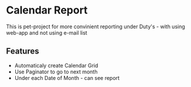 # Calendar Report


This is pet-project for more convinient reporting under Duty's - with using web-app and not using e-mail list


## Features

- Automaticaly create Calendar Grid
- Use Paginator to go to next month
- Under each Date of Month - can see report
